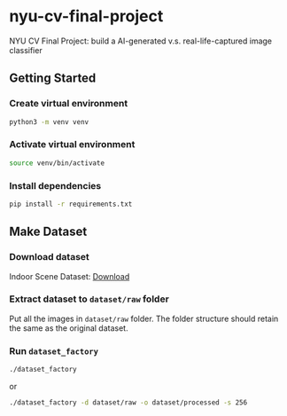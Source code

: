 # nyu-cv-final-project

NYU CV Final Project: build a AI-generated v.s. real-life-captured image classifier

## Getting Started

### Create virtual environment

```bash
python3 -m venv venv
```

### Activate virtual environment

```bash
source venv/bin/activate
```

### Install dependencies

```bash
pip install -r requirements.txt
```

## Make Dataset

### Download dataset

Indoor Scene Dataset: [Download](http://web.mit.edu/torralba/www/indoor.html)

### Extract dataset to `dataset/raw` folder

Put all the images in `dataset/raw` folder. The folder structure should retain the same as the original dataset.

### Run `dataset_factory`

```bash
./dataset_factory
```

or

```bash
./dataset_factory -d dataset/raw -o dataset/processed -s 256
```
